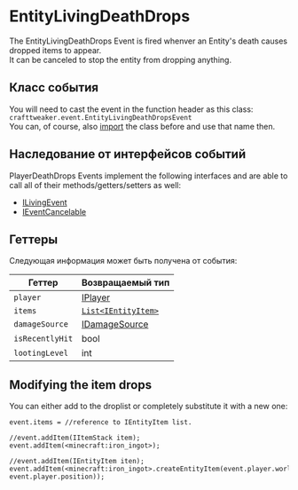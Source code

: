 # EntityLivingDeathDrops

The EntityLivingDeathDrops Event is fired whenver an Entity's death causes dropped items to appear.  
It can be canceled to stop the entity from dropping anything.

## Класс события

You will need to cast the event in the function header as this class:  
`crafttweaker.event.EntityLivingDeathDropsEvent`  
You can, of course, also [import](/AdvancedFunctions/Import/) the class before and use that name then.

## Наследование от интерфейсов событий

PlayerDeathDrops Events implement the following interfaces and are able to call all of their methods/getters/setters as well:

- [ILivingEvent](/Vanilla/Events/Events/ILivingEvent/)
- [IEventCancelable](/Vanilla/Events/Events/IEventCancelable/)

## Геттеры

Следующая информация может быть получена от события:

| Геттер          | Возвращаемый тип                                            |
| --------------- | ----------------------------------------------------------- |
| `player`        | [IPlayer](/Vanilla/Players/IPlayer/)                        |
| `items`         | [`List<IEntityItem>`](/Vanilla/Entities/IEntityItem/) |
| `damageSource`  | [IDamageSource](/Vanilla/Damage/IDamageSource/)             |
| `isRecentlyHit` | bool                                                        |
| `lootingLevel`  | int                                                         |

## Modifying the item drops

You can either add to the droplist or completely substitute it with a new one:

```zenscript
event.items = //reference to IEntityItem list.

//event.addItem(IItemStack item);
event.addItem(<minecraft:iron_ingot>);

//event.addItem(IEntityItem iten);
event.addItem(<minecraft:iron_ingot>.createEntityItem(event.player.world, event.player.position));
```